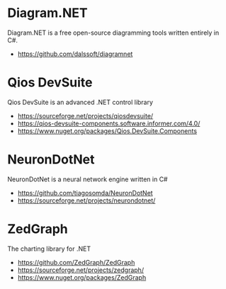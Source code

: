 # Diagram.NET
Diagram.NET is a free open-source diagramming tools written entirely in C#.
* https://github.com/dalssoft/diagramnet
  
# Qios DevSuite
Qios DevSuite is an advanced .NET control library
* https://sourceforge.net/projects/qiosdevsuite/
* https://qios-devsuite-components.software.informer.com/4.0/
* https://www.nuget.org/packages/Qios.DevSuite.Components

# NeuronDotNet
NeuronDotNet is a neural network engine written in C#
* https://github.com/tiagosomda/NeuronDotNet
* https://sourceforge.net/projects/neurondotnet/

# ZedGraph
The charting library for .NET
* https://github.com/ZedGraph/ZedGraph
* https://sourceforge.net/projects/zedgraph/
* https://www.nuget.org/packages/ZedGraph

